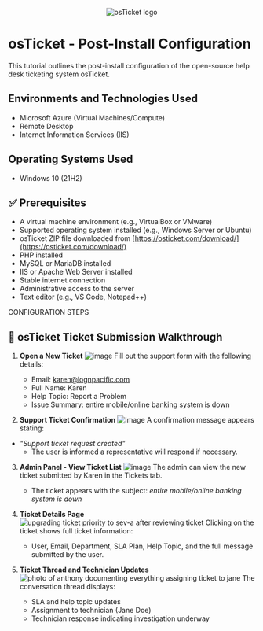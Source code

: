 <p align="center">
<img src="https://i.imgur.com/Clzj7Xs.png" alt="osTicket logo"/>
</p>

<h1>osTicket - Post-Install Configuration</h1>
This tutorial outlines the post-install configuration of the open-source help desk ticketing system osTicket.<br />

<h2>Environments and Technologies Used</h2>

- Microsoft Azure (Virtual Machines/Compute)
- Remote Desktop
- Internet Information Services (IIS)

<h2>Operating Systems Used </h2>

- Windows 10</b> (21H2)

## ✅ Prerequisites

- A virtual machine environment (e.g., VirtualBox or VMware)
- Supported operating system installed (e.g., Windows Server or Ubuntu)
- osTicket ZIP file downloaded from [https://osticket.com/download/](https://osticket.com/download/)
- PHP installed
- MySQL or MariaDB installed
- IIS or Apache Web Server installed
- Stable internet connection
- Administrative access to the server
- Text editor (e.g., VS Code, Notepad++)
  
CONFIGURATION STEPS

## 🧾 osTicket Ticket Submission Walkthrough

1. **Open a New Ticket**
![image](https://github.com/user-attachments/assets/b772e696-73c3-4389-8d4d-776e4a594fe7)
  Fill out the support form with the following details:
   - Email: karen@lognpacific.com  
   - Full Name: Karen  
   - Help Topic: Report a Problem  
   - Issue Summary: entire mobile/online banking system is down  

2. **Support Ticket Confirmation**
![image](https://github.com/user-attachments/assets/64049df0-a2ad-45b0-a1a7-8ea539c2565f)
  A confirmation message appears stating:
- *"Support ticket request created"*
   - The user is informed a representative will respond if necessary.

3. **Admin Panel - View Ticket List**
![image](https://github.com/user-attachments/assets/7a5fa555-8294-4db0-a7f4-ec4721e4e85b)
 The admin can view the new ticket submitted by Karen in the Tickets tab.
   - The ticket appears with the subject: *entire mobile/online banking system is down*

4. **Ticket Details Page**
![upgrading ticket priority to sev-a after reviewing ticket](https://github.com/user-attachments/assets/b4672a57-23a0-4f11-80f8-a172d42c3c7b)
   Clicking on the ticket shows full ticket information:
   - User, Email, Department, SLA Plan, Help Topic, and the full message submitted by the user.

5. **Ticket Thread and Technician Updates**
![photo of anthony documenting everything   assigning ticket to jane](https://github.com/user-attachments/assets/432b3c3f-e0f5-496c-bfb6-59b5c18e5deb)
   The conversation thread displays:
   - SLA and help topic updates  
   - Assignment to technician (Jane Doe)  
   - Technician response indicating investigation underway  

